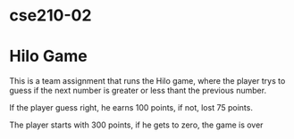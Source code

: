 # cse210-02
<h1>Hilo Game</h1>
<p>This is a team assignment that runs the Hilo game, where the player trys to guess if the next number is greater or less thant the previous number.

If the player guess right, he earns 100 points, if not, lost 75 points.

The player starts with 300 points, if he gets to zero, the game is over </p>